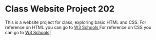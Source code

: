 # Class Website Project 202
This is a website project for class, exploring basic HTML and CSS.
For reference on HTML you can go to [ W3 Schools ]( https://www.w3schools.com/html/)
For reference on CSS you can go to [ W3 Schools]( https://www.w3schools.com/css/)|